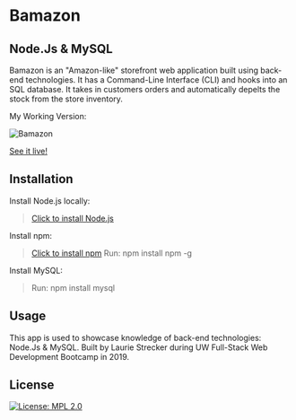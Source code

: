 # Bamazon
## Node.Js & MySQL

Bamazon is an "Amazon-like" storefront web application built using back-end technologies. It has a Command-Line Interface (CLI)
and hooks into an SQL database. It takes in customers orders and automatically depelts the stock from the store inventory. 

My Working Version:

![Bamazon](https://media.giphy.com/media/Up1bkwPNEYBM1x1Tff/giphy.gif)

[See it live!]( https://lauriestrecker.github.io/Bamazon/)

## Installation

Install Node.js locally: 

  > [Click to install Node.js](https://nodejs.org/en/download/package-manager/)

Install npm: 

 > [Click to install npm](https://docs.npmjs.com/downloading-and-installing-node-js-and-npm)
 > Run: npm install npm -g

Install MySQL:  

   > Run: npm install mysql

## Usage

This app is used to showcase knowledge of back-end technologies: Node.Js & MySQL. Built by Laurie Strecker during UW Full-Stack Web Development Bootcamp in 2019. 

## License

[![License: MPL 2.0](https://img.shields.io/badge/License-MPL%202.0-brightgreen.svg)](https://opensource.org/licenses/MPL-2.0)

